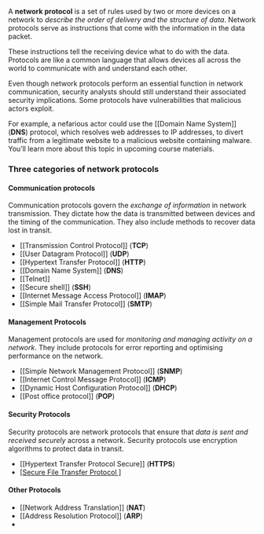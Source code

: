 
A **network protocol** is a set of rules used by two or more devices on a network to *describe the order of delivery and the structure of data*. Network protocols serve as instructions that come with the information in the data packet. 

These instructions tell the receiving device what to do with the data. Protocols are like a common language that allows devices all across the world to communicate with and understand each other.

Even though network protocols perform an essential function in network communication, security analysts should still understand their associated security implications. Some protocols have vulnerabilities that malicious actors exploit. 

For example, a nefarious actor could use the [[Domain Name System]] (**DNS**) protocol, which resolves web addresses to IP addresses, to divert traffic from a legitimate website to a malicious website containing malware. You’ll learn more about this topic in upcoming course materials. 

### Three categories of network protocols

#### Communication protocols

Communication protocols govern the *exchange of information* in network transmission. They dictate how the data is transmitted between devices and the timing of the communication. They also include methods to recover data lost in transit.

- [[Transmission Control Protocol]] (**TCP**) 
- [[User Datagram Protocol]] (**UDP**)
- [[Hypertext Transfer Protocol]] (**HTTP**)
- [[Domain Name System]] (**DNS**) 
- [[Telnet]]
- [[Secure shell]] (**SSH**)
- [[Internet Message Access Protocol]] (**IMAP**)
- [[Simple Mail Transfer Protocol]] (**SMTP**)
#### Management Protocols

Management protocols are used for *monitoring and managing activity on a network*. They include protocols for error reporting and optimising performance on the network.

- [[Simple Network Management Protocol]] (**SNMP**)
- [[Internet Control Message Protocol]] (**ICMP**)
- [[Dynamic Host Configuration Protocol]] (**DHCP**)
- [[Post office protocol]] (**POP**)

#### Security Protocols

Security protocols are network protocols that ensure that *data is sent and received securely* across a network. Security protocols use encryption algorithms to protect data in transit.

- [[Hypertext Transfer Protocol Secure]] (**HTTPS**)
- [[Secure File Transfer Protocol ]](**SFTP**)

#### Other Protocols

- [[Network Address Translation]] (**NAT**)
- [[Address Resolution Protocol]] (**ARP**)
- 
